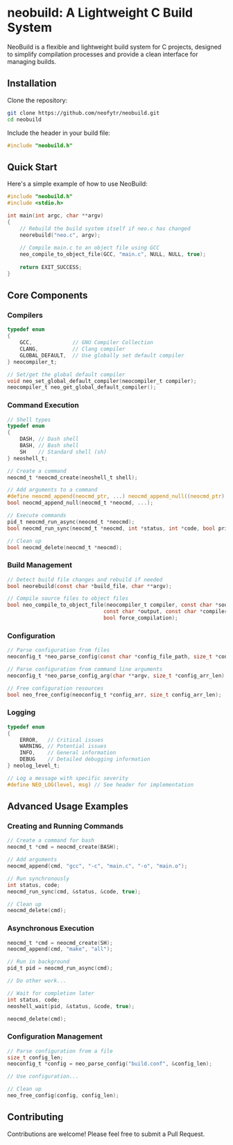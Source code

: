 # neobuild: A Lightweight C Build System

NeoBuild is a flexible and lightweight build system for C projects, designed to simplify compilation processes and provide a clean interface for managing builds.

## Installation

Clone the repository:

```bash
git clone https://github.com/neofytr/neobuild.git
cd neobuild
```

Include the header in your build file:

```c
#include "neobuild.h"
```

## Quick Start

Here's a simple example of how to use NeoBuild:

```c
#include "neobuild.h"
#include <stdio.h>

int main(int argc, char **argv)
{
    // Rebuild the build system itself if neo.c has changed
    neorebuild("neo.c", argv);
    
    // Compile main.c to an object file using GCC
    neo_compile_to_object_file(GCC, "main.c", NULL, NULL, true);
    
    return EXIT_SUCCESS;
}
```

## Core Components

### Compilers

```c
typedef enum
{
    GCC,             // GNU Compiler Collection
    CLANG,           // Clang compiler
    GLOBAL_DEFAULT,  // Use globally set default compiler
} neocompiler_t;

// Set/get the global default compiler
void neo_set_global_default_compiler(neocompiler_t compiler);
neocompiler_t neo_get_global_default_compiler();
```

### Command Execution

```c
// Shell types
typedef enum
{
    DASH, // Dash shell
    BASH, // Bash shell
    SH    // Standard shell (sh)
} neoshell_t;

// Create a command
neocmd_t *neocmd_create(neoshell_t shell);

// Add arguments to a command
#define neocmd_append(neocmd_ptr, ...) neocmd_append_null((neocmd_ptr), __VA_ARGS__, NULL)
bool neocmd_append_null(neocmd_t *neocmd, ...);

// Execute commands
pid_t neocmd_run_async(neocmd_t *neocmd);
bool neocmd_run_sync(neocmd_t *neocmd, int *status, int *code, bool print_status_desc);

// Clean up
bool neocmd_delete(neocmd_t *neocmd);
```

### Build Management

```c
// Detect build file changes and rebuild if needed
bool neorebuild(const char *build_file, char **argv);

// Compile source files to object files
bool neo_compile_to_object_file(neocompiler_t compiler, const char *source, 
                               const char *output, const char *compiler_flags, 
                               bool force_compilation);
```

### Configuration

```c
// Parse configuration from files
neoconfig_t *neo_parse_config(const char *config_file_path, size_t *config_arr_len);

// Parse configuration from command line arguments
neoconfig_t *neo_parse_config_arg(char **argv, size_t *config_arr_len);

// Free configuration resources
bool neo_free_config(neoconfig_t *config_arr, size_t config_arr_len);
```

### Logging

```c
typedef enum
{
    ERROR,   // Critical issues
    WARNING, // Potential issues 
    INFO,    // General information
    DEBUG    // Detailed debugging information
} neolog_level_t;

// Log a message with specific severity
#define NEO_LOG(level, msg) // See header for implementation
```

## Advanced Usage Examples

### Creating and Running Commands

```c
// Create a command for bash
neocmd_t *cmd = neocmd_create(BASH);

// Add arguments
neocmd_append(cmd, "gcc", "-c", "main.c", "-o", "main.o");

// Run synchronously
int status, code;
neocmd_run_sync(cmd, &status, &code, true);

// Clean up
neocmd_delete(cmd);
```

### Asynchronous Execution

```c
neocmd_t *cmd = neocmd_create(SH);
neocmd_append(cmd, "make", "all");

// Run in background
pid_t pid = neocmd_run_async(cmd);

// Do other work...

// Wait for completion later
int status, code;
neoshell_wait(pid, &status, &code, true);

neocmd_delete(cmd);
```

### Configuration Management

```c
// Parse configuration from a file
size_t config_len;
neoconfig_t *config = neo_parse_config("build.conf", &config_len);

// Use configuration...

// Clean up
neo_free_config(config, config_len);
```

## Contributing

Contributions are welcome! Please feel free to submit a Pull Request.